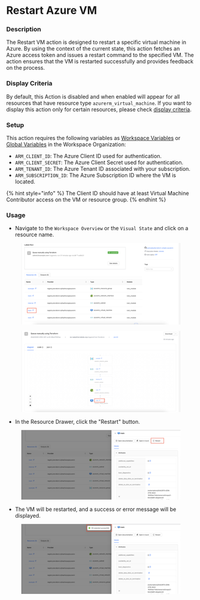 # Restart Azure VM

### Description&#x20;

The Restart VM action is designed to restart a specific virtual machine in Azure. By using the context of the current state, this action fetches an Azure access token and issues a restart command to the specified VM. The action ensures that the VM is restarted successfully and provides feedback on the process.

### Display Criteria

By default, this Action is disabled and when enabled will appear for all resources that have resource type `azurerm_virtual_machine`. If you want to display this action only for certain resources, please check [display criteria](restart-azure-vm.md#display-criteria).

### Setup

This action requires the following variables as [Workspace Variables](../../variables.md#workspace-specific-variables) or [Global Variables](../../../organizations/global-variables.md) in the Workspace Organization:

* `ARM_CLIENT_ID`: The Azure Client ID used for authentication.&#x20;
* `ARM_CLIENT_SECRET`: The Azure Client Secret used for authentication.
* `ARM_TENANT_ID`: The Azure Tenant ID associated with your subscription.
* `ARM_SUBSCRIPTION_ID`: The Azure Subscription ID where the VM is located.

{% hint style="info" %}
The Client ID should have at least Virtual Machine Contributor access on the VM or resource group.
{% endhint %}

### Usage

* Navigate to the `Workspace Overview` or the `Visual State` and click on a resource name.

<figure><img src="../../../../.gitbook/assets/image (393).png" alt=""><figcaption></figcaption></figure>

<figure><img src="../../../../.gitbook/assets/image (394).png" alt=""><figcaption></figcaption></figure>

* In the Resource Drawer, click the "Restart" button.

<figure><img src="../../../../.gitbook/assets/image (18) (1).png" alt=""><figcaption></figcaption></figure>

* The VM will be restarted, and a success or error message will be displayed.

<figure><img src="../../../../.gitbook/assets/image (1) (1) (1) (1) (1) (1).png" alt=""><figcaption></figcaption></figure>
